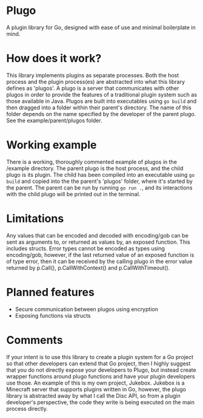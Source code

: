 # Plugo
A plugin library for Go, designed with ease of use and minimal boilerplate in mind.

# How does it work?
This library implements plugins as separate processes. Both the host process and
the plugin process(es) are abstracted into what this library defines as 'plugos'.
A plugo is a server that communicates with other plugos in order to provide the
features of a traditional plugin system such as those available in Java. Plugos
are built into executables using `go build` and then dragged into a folder within
their parent's directory. The name of this folder depends on the name specified by
the developer of the parent plugo. See the example/parent/plugos folder.

# Working example
There is a working, thoroughly commented example of plugos in the /example
directory. The parent plugo is the host process, and the child plugo is 
its plugin. The child has been compiled into an executable using `go build` 
and copied into the the parent's 'plugos' folder, where it's started by the parent.
The parent can be run by running `go run .`, and its interactions with the child
plugo will be printed out in the terminal.

# Limitations
Any values that can be encoded and decoded with encoding/gob can be sent as
arguments to, or returned as values by, an exposed function. This includes
structs. Error types cannot be encoded as types using encoding/gob, however,
if the last returned value of an exposed function is of type error, then it 
can be received by the calling plugo in the error value returned by p.Call(),
p.CallWithContext() and p.CallWithTimeout().

# Planned features
- Secure communication between plugos using encryption
- Exposing functions via structs

# Comments
If your intent is to use this library to create a plugin system for a Go
project so that other developers can extend that Go project, then I highly
suggest that you do not directly expose your developers to Plugo, but instead
create wrapper functions around plugo functions and have your plugin developers
use those. An example of this is my own project, Jukebox. Jukebox is a Minecraft
server that supports plugins written in Go, however, the plugo library is
abstracted away by what I call the Disc API, so from a plugin developer's
perspective, the code they write is being executed on the main process directly.

